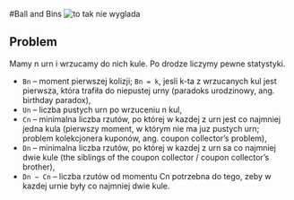 #Ball and Bins
![to tak nie wyglada](https://jkogut.pl/assets/balls.jpg)
## Problem
Mamy n urn i wrzucamy do nich kule. Po drodze liczymy pewne statystyki.
* `Bn` – moment pierwszej kolizji; `Bn = k`, jesli k-ta z wrzucanych kul jest pierwsza, która trafiła do niepustej urny (paradoks urodzinowy, ang. birthday paradox),
* `Un` – liczba pustych urn po wrzuceniu n kul,
* `Cn` – minimalna liczba rzutów, po której w kazdej z urn jest co najmniej jedna kula (pierwszy moment, w którym nie ma juz pustych urn; problem kolekcjonera kuponów, ang. coupon collector’s problem),
* `Dn` – minimalna liczba rzutów, po której w kazdej z urn sa co najmniej dwie kule (the siblings of the coupon collector / coupon collector’s brother),
* `Dn − Cn` – liczba rzutów od momentu Cn potrzebna do tego, zeby w kazdej urnie były co najmniej dwie kule.
